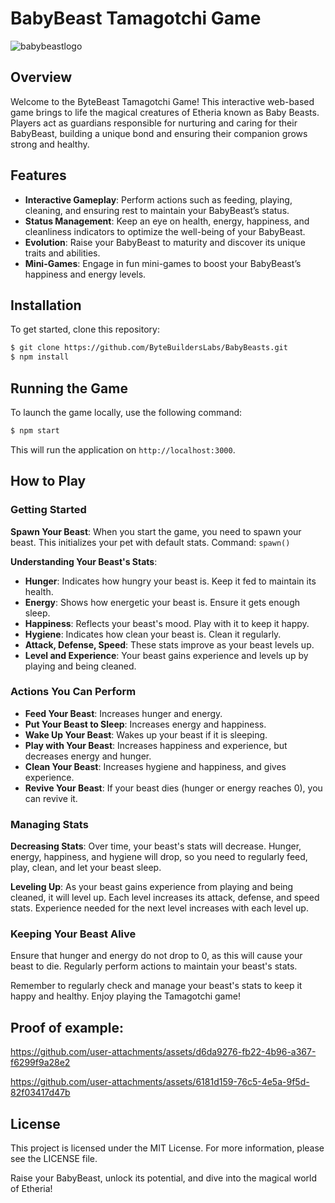 
# BabyBeast Tamagotchi Game
![babybeastlogo](https://github.com/user-attachments/assets/42d05877-1650-4e14-a6c7-c36a35219d82)



## Overview
Welcome to the ByteBeast Tamagotchi Game! This interactive web-based game brings to life the magical creatures of Etheria known as Baby Beasts. Players act as guardians responsible for nurturing and caring for their BabyBeast, building a unique bond and ensuring their companion grows strong and healthy.

## Features
- **Interactive Gameplay**: Perform actions such as feeding, playing, cleaning, and ensuring rest to maintain your BabyBeast’s status.
- **Status Management**: Keep an eye on health, energy, happiness, and cleanliness indicators to optimize the well-being of your BabyBeast.
- **Evolution**: Raise your BabyBeast to maturity and discover its unique traits and abilities.
- **Mini-Games**: Engage in fun mini-games to boost your BabyBeast’s happiness and energy levels.

## Installation
To get started, clone this repository:
```bash
$ git clone https://github.com/ByteBuildersLabs/BabyBeasts.git
$ npm install
```

## Running the Game
To launch the game locally, use the following command:
```bash
$ npm start
```
This will run the application on `http://localhost:3000`.

## How to Play
### Getting Started
**Spawn Your Beast**:
When you start the game, you need to spawn your beast. This initializes your pet with default stats.
Command: `spawn()`

**Understanding Your Beast's Stats**:
- **Hunger**: Indicates how hungry your beast is. Keep it fed to maintain its health.
- **Energy**: Shows how energetic your beast is. Ensure it gets enough sleep.
- **Happiness**: Reflects your beast's mood. Play with it to keep it happy.
- **Hygiene**: Indicates how clean your beast is. Clean it regularly.
- **Attack, Defense, Speed**: These stats improve as your beast levels up.
- **Level and Experience**: Your beast gains experience and levels up by playing and being cleaned.

### Actions You Can Perform
- **Feed Your Beast**: Increases hunger and energy.
- **Put Your Beast to Sleep**: Increases energy and happiness.
- **Wake Up Your Beast**: Wakes up your beast if it is sleeping.
- **Play with Your Beast**: Increases happiness and experience, but decreases energy and hunger.
- **Clean Your Beast**: Increases hygiene and happiness, and gives experience.
- **Revive Your Beast**: If your beast dies (hunger or energy reaches 0), you can revive it.

### Managing Stats
**Decreasing Stats**:
Over time, your beast's stats will decrease. Hunger, energy, happiness, and hygiene will drop, so you need to regularly feed, play, clean, and let your beast sleep.

**Leveling Up**:
As your beast gains experience from playing and being cleaned, it will level up. Each level increases its attack, defense, and speed stats. Experience needed for the next level increases with each level up.

### Keeping Your Beast Alive
Ensure that hunger and energy do not drop to 0, as this will cause your beast to die. Regularly perform actions to maintain your beast's stats.

Remember to regularly check and manage your beast's stats to keep it happy and healthy. Enjoy playing the Tamagotchi game!

## Proof of example: 

https://github.com/user-attachments/assets/d6da9276-fb22-4b96-a367-f6299f9a28e2

https://github.com/user-attachments/assets/6181d159-76c5-4e5a-9f5d-82f03417d47b


## License
This project is licensed under the MIT License. For more information, please see the LICENSE file.


Raise your BabyBeast, unlock its potential, and dive into the magical world of Etheria!

